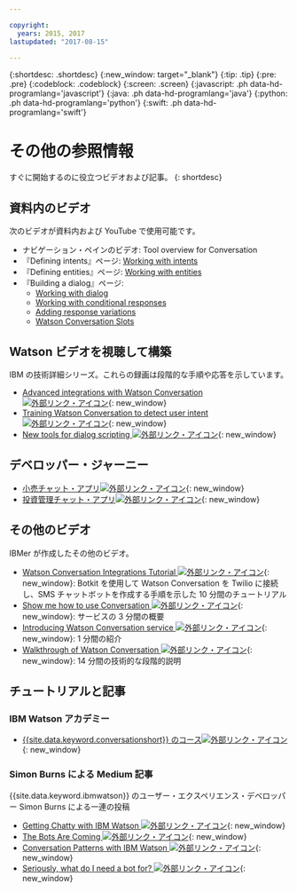 ```yaml
---

copyright:
  years: 2015, 2017
lastupdated: "2017-08-15"

---
```


{:shortdesc: .shortdesc}
{:new_window: target="_blank"}
{:tip: .tip}
{:pre: .pre}
{:codeblock: .codeblock}
{:screen: .screen}
{:javascript: .ph data-hd-programlang='javascript'}
{:java: .ph data-hd-programlang='java'}
{:python: .ph data-hd-programlang='python'}
{:swift: .ph data-hd-programlang='swift'}

# その他の参照情報

すぐに開始するのに役立つビデオおよび記事。
{: shortdesc}

## 資料内のビデオ

次のビデオが資料内および YouTube で使用可能です。

- ナビゲーション・ペインのビデオ: Tool overview for Conversation
- 『Defining intents』ページ: [Working with intents](intents.html)
- 『Defining entities』ページ: [Working with entities](entities.html)
- 『Building a dialog』ページ:
    - [Working with dialog](dialog-build.html)
    - [Working with conditional responses](dialog-build.html#multiple)
    - [Adding response variations](dialog-build.html#variety)
    - [Watson Conversation Slots](dialog-build.html#slots)

## Watson ビデオを視聴して構築

IBM の技術詳細シリーズ。これらの録画は段階的な手順や応答を示しています。

- [Advanced integrations with Watson Conversation ![外部リンク・アイコン](../../icons/launch-glyph.svg "外部リンク・アイコン")](https://youtu.be/0rnt54ONtQw){: new_window}
- [Training Watson Conversation to detect user intent ![外部リンク・アイコン](../../icons/launch-glyph.svg "外部リンク・アイコン")](https://youtu.be/uYw4Tv1Y5tc){: new_window}
- [New tools for dialog scripting ![外部リンク・アイコン](../../icons/launch-glyph.svg "外部リンク・アイコン")](https://youtu.be/QuR54--vD5o){: new_window}

## デベロッパー・ジャーニー

- [小売チャット・アプリ![外部リンク・アイコン](../../icons/launch-glyph.svg "外部リンク・アイコン")](https://developer.ibm.com/code/journey/create-cognitive-retail-chatbot/){: new_window}
- [投資管理チャット・アプリ![外部リンク・アイコン](../../icons/launch-glyph.svg "外部リンク・アイコン")](https://developer.ibm.com/code/journey/create-an-investment-management-chatbot/){: new_window}

## その他のビデオ

IBMer が作成したその他のビデオ。

- [Watson Conversation Integrations Tutorial  ![外部リンク・アイコン](../../icons/launch-glyph.svg "外部リンク・アイコン")](https://www.youtube.com/watch?v=O3silvVBaC8&t=3s){: new_window}: Botkit を使用して Watson Conversation を Twilio に接続し、SMS チャットボットを作成する手順を示した 10 分間のチュートリアル
- [Show me how to use Conversation ![外部リンク・アイコン](../../icons/launch-glyph.svg "外部リンク・アイコン")](https://youtu.be/1rTl1WEbg5U){: new_window}: サービスの 3 分間の概要
- [Introducing Watson Conversation service ![外部リンク・アイコン](../../icons/launch-glyph.svg "外部リンク・アイコン")](https://youtu.be/A96nLYSMltA){: new_window}: 1 分間の紹介
- [Walkthrough of Watson Conversation ![外部リンク・アイコン](../../icons/launch-glyph.svg "外部リンク・アイコン")](https://youtu.be/ELwWhJGE2P8){: new_window}: 14 分間の技術的な段階的説明

## チュートリアルと記事

### IBM Watson アカデミー

- [{{site.data.keyword.conversationshort}} のコース![外部リンク・アイコン](../../icons/launch-glyph.svg "外部リンク・アイコン")](https://www.watson-academy.info/course/index.php?categoryid=29){: new_window}

### Simon Burns による Medium 記事

{{site.data.keyword.ibmwatson}} のユーザー・エクスペリエンス・デベロッパー Simon Burns による一連の投稿

- [Getting Chatty with IBM Watson ![外部リンク・アイコン](../../icons/launch-glyph.svg "外部リンク・アイコン")](https://medium.com/@snrubnomis/getting-chatty-with-ibm-watson-1075c549ee9e#.vkt86reej){: new_window}
- [The Bots Are Coming ![外部リンク・アイコン](../../icons/launch-glyph.svg "外部リンク・アイコン")](https://medium.com/@snrubnomis/the-bots-are-coming-b0fa71475381#.jq8md0zg7){: new_window}
- [Conversation Patterns with IBM Watson ![外部リンク・アイコン](../../icons/launch-glyph.svg "外部リンク・アイコン")](https://medium.com/@snrubnomis/conversation-patterns-with-ibm-watson-6c4be05e2fe5#.eorkk7crm){: new_window}
- [Seriously, what do I need a bot for? ![外部リンク・アイコン](../../icons/launch-glyph.svg "外部リンク・アイコン")](https://medium.com/@snrubnomis/seriously-what-do-i-need-a-bot-for-8b91a5ffac1a#.ipvv6ixru){: new_window}
